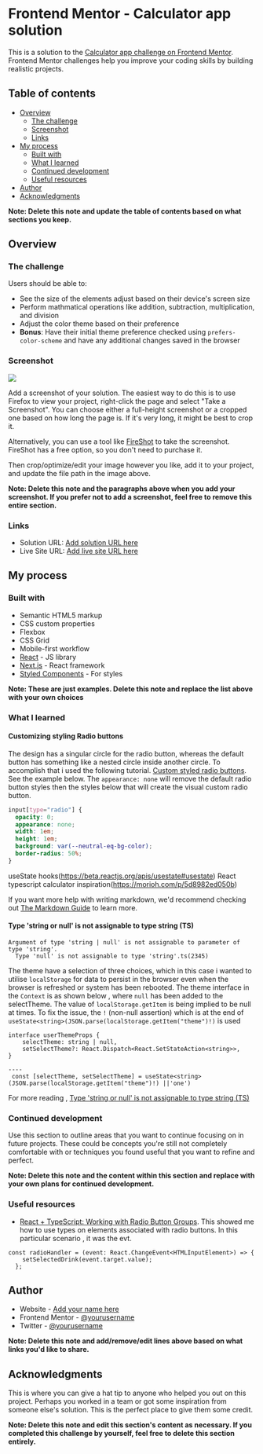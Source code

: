 # Frontend Mentor - Calculator app solution

This is a solution to the [Calculator app challenge on Frontend Mentor](https://www.frontendmentor.io/challenges/calculator-app-9lteq5N29). Frontend Mentor challenges help you improve your coding skills by building realistic projects. 

## Table of contents

- [Overview](#overview)
  - [The challenge](#the-challenge)
  - [Screenshot](#screenshot)
  - [Links](#links)
- [My process](#my-process)
  - [Built with](#built-with)
  - [What I learned](#what-i-learned)
  - [Continued development](#continued-development)
  - [Useful resources](#useful-resources)
- [Author](#author)
- [Acknowledgments](#acknowledgments)

**Note: Delete this note and update the table of contents based on what sections you keep.**

## Overview

### The challenge

Users should be able to:

- See the size of the elements adjust based on their device's screen size
- Perform mathmatical operations like addition, subtraction, multiplication, and division
- Adjust the color theme based on their preference
- **Bonus**: Have their initial theme preference checked using `prefers-color-scheme` and have any additional changes saved in the browser

### Screenshot

![](./screenshot.jpg)

Add a screenshot of your solution. The easiest way to do this is to use Firefox to view your project, right-click the page and select "Take a Screenshot". You can choose either a full-height screenshot or a cropped one based on how long the page is. If it's very long, it might be best to crop it.

Alternatively, you can use a tool like [FireShot](https://getfireshot.com/) to take the screenshot. FireShot has a free option, so you don't need to purchase it. 

Then crop/optimize/edit your image however you like, add it to your project, and update the file path in the image above.

**Note: Delete this note and the paragraphs above when you add your screenshot. If you prefer not to add a screenshot, feel free to remove this entire section.**

### Links

- Solution URL: [Add solution URL here](https://your-solution-url.com)
- Live Site URL: [Add live site URL here](https://your-live-site-url.com)

## My process

### Built with

- Semantic HTML5 markup
- CSS custom properties
- Flexbox
- CSS Grid
- Mobile-first workflow
- [React](https://reactjs.org/) - JS library
- [Next.js](https://nextjs.org/) - React framework
- [Styled Components](https://styled-components.com/) - For styles

**Note: These are just examples. Delete this note and replace the list above with your own choices**

### What I learned
#### Customizing styling Radio buttons

The design has a singular circle for the radio button, whereas the default button has something like a nested circle inside another circle. To accomplish that i used the following tutorial.
[Custom styled radio buttons](https://moderncss.dev/pure-css-custom-styled-radio-buttons/). See the example below. The `appearance: none` will remove the default radio button styles then the styles below that will create the visual custom radio button.

```css 
input[type="radio"] {
  opacity: 0;
  appearance: none;
  width: 1em;
  height: 1em;
  background: var(--neutral-eq-bg-color);
  border-radius: 50%;
}
```

useState hooks(https://beta.reactjs.org/apis/usestate#usestate)
React typescript calculator inspiration(https://morioh.com/p/5d8982ed050b)

If you want more help with writing markdown, we'd recommend checking out [The Markdown Guide](https://www.markdownguide.org/) to learn more.

#### Type 'string or null' is not assignable to type string (TS)

```
Argument of type 'string | null' is not assignable to parameter of type 'string'.
  Type 'null' is not assignable to type 'string'.ts(2345)
```

The theme have a selection of three choices, which in this case i wanted to utilise `localStorage` for data to persist in the browser even when the browser is refreshed or system has been rebooted. The theme interface in the `Context` is as shown below , where `null` has been added to the selectTheme. The value of `localStorage.getItem` is being implied to be null at times. To fix the issue, the `!` (non-null assertion) which is at the end of `useState<string>(JSON.parse(localStorage.getItem("theme")!)` is used
```
interface userThemeProps {
    selectTheme: string | null,
    setSelectTheme?: React.Dispatch<React.SetStateAction<string>>,
}

----
 const [selectTheme, setSelectTheme] = useState<string>(JSON.parse(localStorage.getItem("theme")!) ||'one')
```
For more reading , [Type 'string or null' is not assignable to type string (TS)](https://bobbyhadz.com/blog/typescript-type-null-is-not-assignable-to-type-string)

### Continued development

Use this section to outline areas that you want to continue focusing on in future projects. These could be concepts you're still not completely comfortable with or techniques you found useful that you want to refine and perfect.

**Note: Delete this note and the content within this section and replace with your own plans for continued development.**

### Useful resources

- [React + TypeScript: Working with Radio Button Groups](https://www.kindacode.com/article/react-typescript-working-with-radio-button-groups/). This showed me how to use types on elements associated with radio buttons. In this particular scenario , it was the evt.
```
const radioHandler = (event: React.ChangeEvent<HTMLInputElement>) => {
    setSelectedDrink(event.target.value);
  };
```


## Author

- Website - [Add your name here](https://www.your-site.com)
- Frontend Mentor - [@yourusername](https://www.frontendmentor.io/profile/yourusername)
- Twitter - [@yourusername](https://www.twitter.com/yourusername)

**Note: Delete this note and add/remove/edit lines above based on what links you'd like to share.**

## Acknowledgments

This is where you can give a hat tip to anyone who helped you out on this project. Perhaps you worked in a team or got some inspiration from someone else's solution. This is the perfect place to give them some credit.

**Note: Delete this note and edit this section's content as necessary. If you completed this challenge by yourself, feel free to delete this section entirely.**
